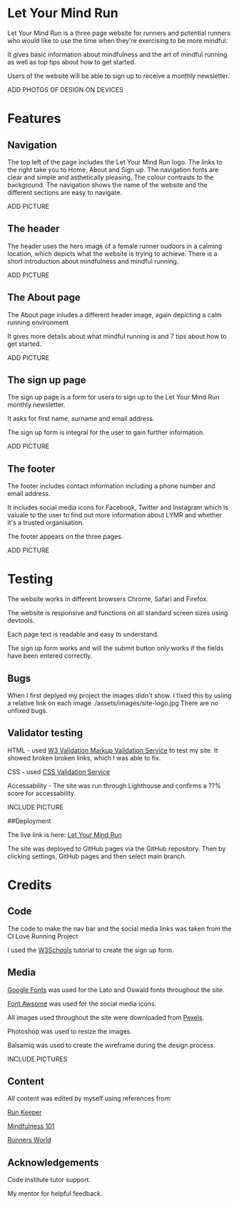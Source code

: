 # Let Your Mind Run

Let Your Mind Run is a three page website for runners and potential runners who would like to use the time when they're exercising to be more mindful. 

It gives basic information about mindfulness and the art of mindful running as well as top tips about how to get started. 

Users of the website will be able to sign up to receive a monthly newsletter.

ADD PHOTOS OF DESIGN ON DEVICES

# Features

## Navigation
The top left of the page includes the Let Your Mind Run logo. The links to the right take you to Home, About and Sign up.
The navigation fonts are clear and simple and asthetically pleasing, The colour contrasts to the background.
The navigation shows the name of the website and the different sections are easy to navigate.

ADD PICTURE

## The header
The header uses the hero image of a female runner oudoors in a calming location, which depicts what the website is trying to achieve.
There is a short introduction about mindfulness and mindful running.

ADD PICTURE

## The About page
The About page inludes a different header image, again depicting a calm running environment

It gives more details about what mindful running is and 7 tips about how to get started.

ADD PICTURE

## The sign up page
The sign up page is a form for users to sign up to the Let Your Mind Run monthly newsletter.

It asks for first name, surname and email address.

The sign up form is integral for the user to gain further information.

ADD PICTURE

## The footer
The footer includes contact information including a phone number and email address.

It includes social media icons for Facebook, Twitter and Instagram which is valuale to the user to find out more information about LYMR and whether it's a trusted organisation.

The footer appears on the three pages.

ADD PICTURE

# Testing

The website works in different browsers Chrome, Safari and Firefox.

The website is responsive and functions on all standard screen sizes using devtools.

Each page text is readable and easy to understand.

The sign up form works and will the submit button only works if the fields have been entered correctly.

## Bugs

When I first deplyed my project the images didn't show. I fixed this by usiing a relative link on each image ./assets/images/site-logo.jpg
There are no unfixed bugs.

## Validator testing
HTML - used [W3 Validation Markup Validation Service](https://validator.w3.org) to test my site. It showed broken broken links, which I was able to fix.

CSS - used [CSS Validation Service](https://jigsaw.w3.org/css-validator/)

Accessability - The site was run through Lighthouse and confirms a ??% score for accessability.

INCLUDE PICTURE

##Deployment

The live link is here: [Let Your Mind Run](https://tenstand.github.io/letyourmindrun/sign-up.html)

The site was deployed to GitHub pages via the GitHub repository. Then by clicking settings, GitHub pages and then select main branch.

# Credits

## Code
The code to make the nav bar and the social media links was taken from the CI Love Running Project

I used the [W3Schools]() tutorial to create the sign up form.

## Media
[Google Fonts](https://fonts.google.com/) was used for the Lato and Oswald fonts throughout the site.

[Font Awsome](https://fontawesome.com/) was used for the social media icons.

All images used throughout the site were downloaded from [Pexels](https://www.pexels.com/).

Photoshop was used to resize the images.

Balsamiq was used to create the wireframe during the design process.

INCLUDE PICTURES

## Content
All content was edited by myself using references from:

[Run Keeper](https://runkeeper.com/cms/health/mental-health/)

[Mindfulness 101](mindfulness-101-master-the-art-of-mindful-running/)

[Runners World](https://www.runnersworld.com/uk/health/mental-health/a34329221/how-to-be-a-mindful-runner/)

## Acknowledgements
Code Institute tutor support.

My mentor for helpful feedback.


